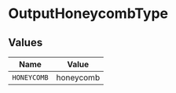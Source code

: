 # OutputHoneycombType


## Values

| Name        | Value       |
| ----------- | ----------- |
| `HONEYCOMB` | honeycomb   |
